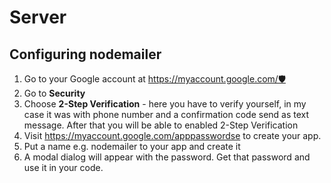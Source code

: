# Server
<h2>Configuring nodemailer</h2>
<div>
    <ol>
    <li>Go to your Google account at <a href="https://myaccount.google.com/">https://myaccount.google.com/🛡</a></li>
    <li>Go to <b>Security</b></li>
    <li>Choose <b>2-Step Verification</b> - here you have to verify yourself, in my case it was with phone number and a confirmation code send as text message. After that you will be able to enabled 2-Step Verification</li>
    <li>Visit <a href="https://myaccount.google.com/apppasswords">https://myaccount.google.com/apppasswordse</a> to create your app.</li>
    <li>Put a name e.g. nodemailer to your app and create it</li>
    <li>A modal dialog will appear with the password. Get that password and use it in your code.</li>
    </ol>
</div>